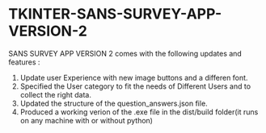 # TKINTER-SANS-SURVEY-APP-VERSION-2
SANS SURVEY APP VERSION 2 comes with the following updates and features :
1. Update user Experience with new image buttons and a differen font.
2. Specified the User category to fit the needs of Different Users and to collect the right data.
3. Updated the structure of the question_answers.json file.
4. Produced a working verion of the .exe file in the dist/build folder(it runs on any machine with or without python)
